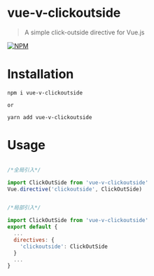 # vue-v-clickoutside

> A simple click-outside directive for Vue.js

[![NPM](https://nodei.co/npm/vue-v-clickoutside.png?compact=true)](https://nodei.co/npm/vue-v-clickoutside/)

# Installation
```
npm i vue-v-clickoutside

or

yarn add vue-v-clickoutside
```
# Usage



```javascript

/*全局引入*/

import ClickOutSide from 'vue-v-clickoutside'
Vue.directive('clickoutside', ClickOutSide)


/*局部引入*/

import ClickOutSide from 'vue-v-clickoutside'
export default {
  ...
  directives: {
    'clickoutside': ClickOutSide
  }
  ...
}

```




